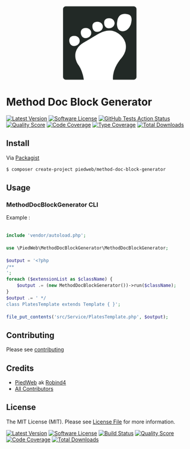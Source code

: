 <p align="center"><a href="https://dev.piedweb.com">
<img src="https://raw.githubusercontent.com/PiedWeb/piedweb-devoluix-theme/master/src/img/logo_title.png" width="200" height="200" alt="Open Source Package" />
</a></p>

# Method Doc Block Generator

[![Latest Version](https://img.shields.io/github/tag/PiedWeb/method-doc-block-generator.svg?style=flat&label=release)](https://github.com/PiedWeb/method-doc-block-generator/tags)
[![Software License](https://img.shields.io/badge/license-MIT-brightgreen.svg?style=flat)](LICENSE)
[![GitHub Tests Action Status](https://img.shields.io/github/workflow/status/PiedWeb/method-doc-block-generator/Tests?label=tests)](https://github.com/PiedWeb/PiedWeb/actions)
[![Quality Score](https://img.shields.io/scrutinizer/g/PiedWeb/PiedWeb.svg?style=flat)](https://scrutinizer-ci.com/g/PiedWeb/PiedWeb)
[![Code Coverage](https://codecov.io/gh/PiedWeb/PiedWeb/branch/main/graph/badge.svg)](https://codecov.io/gh/PiedWeb/PiedWeb/branch/main)
[![Type Coverage](https://shepherd.dev/github/PiedWeb/PiedWeb/coverage.svg)](https://shepherd.dev/github/PiedWeb/PiedWeb)
[![Total Downloads](https://img.shields.io/packagist/dt/piedweb/method-doc-block-generator.svg?style=flat)](https://packagist.org/packages/piedweb/method-doc-block-generator)


## Install

Via [Packagist](https://img.shields.io/packagist/dt/piedweb/method-doc-block-generator.svg?style=flat)

```bash
$ composer create-project piedweb/method-doc-block-generator
```

## Usage

### MethodDocBlockGenerator CLI

Example :
```php

include 'vendor/autoload.php';

use \PiedWeb\MethodDocBlockGenerator\MethodDocBlockGenerator;

$output = '<?php
/**
';
foreach ($extensionList as $className) {
    $output .= (new MethodDocBlockGenerator())->run($className);
}
$output .= ' */
class PlatesTemplate extends Template { }';

file_put_contents('src/Service/PlatesTemplate.php', $output);
```

## Contributing

Please see [contributing](https://dev.piedweb.com/contributing)

## Credits

- [PiedWeb](https://piedweb.com) ak [Robind4](https://twitter.com/Robind4)
- [All Contributors](https://github.com/PiedWeb/:package_skake/graphs/contributors)

## License

The MIT License (MIT). Please see [License File](LICENSE) for more information.

[![Latest Version](https://img.shields.io/github/tag/PiedWeb/PiedWeb.svg?style=flat&label=release)](https://github.com/PiedWeb/PiedWeb/tags)
[![Software License](https://img.shields.io/badge/license-MIT-brightgreen.svg?style=flat)](https://github.com/PiedWeb/PiedWeb/blob/master/LICENSE)
[![Build Status](https://img.shields.io/travis/PiedWeb/PiedWeb/master.svg?style=flat)](https://travis-ci.org/PiedWeb/PiedWeb)
[![Quality Score](https://img.shields.io/scrutinizer/g/PiedWeb/PiedWeb.svg?style=flat)](https://scrutinizer-ci.com/g/PiedWeb/PiedWeb)
[![Code Coverage](https://img.shields.io/scrutinizer/coverage/g/PiedWeb/PiedWeb.svg?style=flat)](https://scrutinizer-ci.com/g/PiedWeb/PiedWeb/code-structure)
[![Total Downloads](https://img.shields.io/packagist/dt/piedweb/method-doc-block-generator.svg?style=flat)](https://packagist.org/packages/piedweb/method-doc-block-generator)
